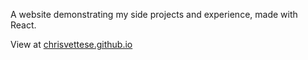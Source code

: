 A website demonstrating my side projects and experience, made with React.

View at [chrisvettese.github.io](https://chrisvettese.github.io)